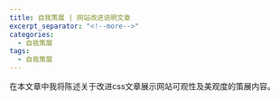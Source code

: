```yaml
---
title: 自我策展 | 网站改进说明文章
excerpt_separator: "<!--more-->"
categories:
  - 自我策展
tags:
  - 自我策展
---
```


在本文章中我将陈述关于改进css文章展示网站可观性及美观度的策展内容。

<!--more-->



